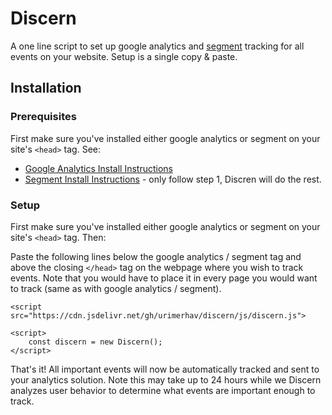 # Discern
A one line script to set up google analytics and [segment](https://segment.com/)
tracking for all events on your website. Setup is a single copy & paste.

## Installation

### Prerequisites

First make sure you've installed either google analytics or segment on your site's `<head>` tag. See:

* [Google Analytics Install Instructions](https://support.google.com/analytics/answer/1008015?hl=en)
* [Segment Install Instructions](https://segment.com/docs/sources/website/analytics.js/quickstart/) - only follow step 1, Discren will do the rest. 


### Setup


First make sure you've installed either google analytics or segment on your site's `<head>` tag. Then:

Paste the following lines below the google analytics / segment tag and above the closing `</head>` tag on the webpage where you wish to track events.
Note that you would have to place it in every page you would want to track (same as with google analytics / segment).

```
<script src="https://cdn.jsdelivr.net/gh/urimerhav/discern/js/discern.js">

<script>
    const discern = new Discern();
</script>
```


That's it! All important events will now be automatically tracked and sent to your analytics solution. Note this may 
take up to 24 hours while we Discern analyzes user behavior to determine what events are important enough to track. 


